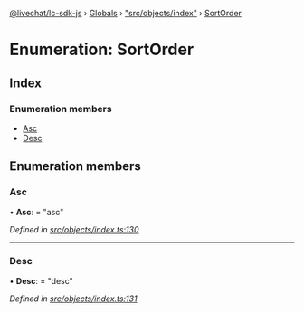 [@livechat/lc-sdk-js](../README.md) › [Globals](../globals.md) › ["src/objects/index"](../modules/_src_objects_index_.md) › [SortOrder](_src_objects_index_.sortorder.md)

# Enumeration: SortOrder

## Index

### Enumeration members

* [Asc](_src_objects_index_.sortorder.md#asc)
* [Desc](_src_objects_index_.sortorder.md#desc)

## Enumeration members

###  Asc

• **Asc**: = "asc"

*Defined in [src/objects/index.ts:130](https://github.com/livechat/lc-sdk-js/blob/8143b05/src/objects/index.ts#L130)*

___

###  Desc

• **Desc**: = "desc"

*Defined in [src/objects/index.ts:131](https://github.com/livechat/lc-sdk-js/blob/8143b05/src/objects/index.ts#L131)*
